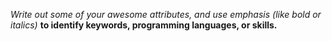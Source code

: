 _Write out some of your awesome attributes, and use emphasis_ *(like bold or italics)* **to identify keywords, programming languages, or skills.** 
